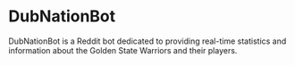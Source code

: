 # DubNationBot
DubNationBot is a Reddit bot dedicated to providing real-time statistics and information about the Golden State Warriors and their players.
